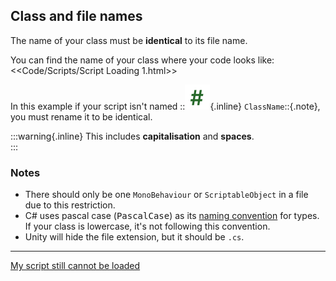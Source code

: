 ## Class and file names

The name of your class must be **identical** to its file name.  

You can find the name of your class where your code looks like:  
<<Code/Scripts/Script Loading 1.html>>

In this example if your script isn't named ::![Script Icon](script-icon.svg){.inline} `ClassName`::{.note}, you must rename it to be identical.  

:::warning{.inline}
This includes **capitalisation** and **spaces**.  
:::  

### Notes
- There should only be one `MonoBehaviour` or `ScriptableObject` in a file due to this restriction.  
- C# uses pascal case (<kbd>PascalCase</kbd>) as its [naming convention](https://learn.microsoft.com/en-us/dotnet/csharp/fundamentals/coding-style/identifier-names#naming-conventions) for types. If your class is lowercase, it's not following this convention.
- Unity will hide the file extension, but it should be `.cs`.


---  
[My script still cannot be loaded](Console%20Errors.md)